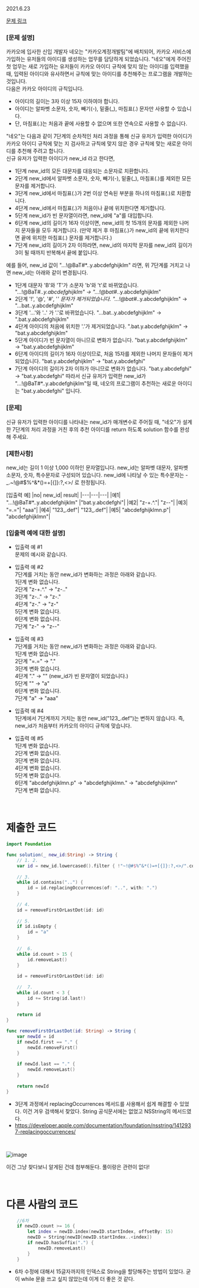 2021.6.23

[문제 링크](https://programmers.co.kr/learn/courses/30/lessons/72410)


### [문제 설명]

카카오에 입사한 신입 개발자 네오는 "카카오계정개발팀"에 배치되어, 카카오 서비스에 가입하는 유저들의 아이디를 생성하는 업무를 담당하게 되었습니다. "네오"에게 주어진 첫 업무는 새로 가입하는 유저들이 카카오 아이디 규칙에 맞지 않는 아이디를 입력했을 때, 입력된 아이디와 유사하면서 규칙에 맞는 아이디를 추천해주는 프로그램을 개발하는 것입니다.   
다음은 카카오 아이디의 규칙입니다.
- 아이디의 길이는 3자 이상 15자 이하여야 합니다.
- 아이디는 알파벳 소문자, 숫자, 빼기(-), 밑줄(_), 마침표(.) 문자만 사용할 수 있습니다.
- 단, 마침표(.)는 처음과 끝에 사용할 수 없으며 또한 연속으로 사용할 수 없습니다.

"네오"는 다음과 같이 7단계의 순차적인 처리 과정을 통해 신규 유저가 입력한 아이디가 카카오 아이디 규칙에 맞는 지 검사하고 규칙에 맞지 않은 경우 규칙에 맞는 새로운 아이디를 추천해 주려고 합니다.     
신규 유저가 입력한 아이디가 new_id 라고 한다면,
- 1단계 new_id의 모든 대문자를 대응되는 소문자로 치환합니다.
- 2단계 new_id에서 알파벳 소문자, 숫자, 빼기(-), 밑줄(_), 마침표(.)를 제외한 모든 문자를 제거합니다.
- 3단계 new_id에서 마침표(.)가 2번 이상 연속된 부분을 하나의 마침표(.)로 치환합니다.
- 4단계 new_id에서 마침표(.)가 처음이나 끝에 위치한다면 제거합니다.
- 5단계 new_id가 빈 문자열이라면, new_id에 "a"를 대입합니다.
- 6단계 new_id의 길이가 16자 이상이면, new_id의 첫 15개의 문자를 제외한 나머지 문자들을 모두 제거합니다.
     (만약 제거 후 마침표(.)가 new_id의 끝에 위치한다면 끝에 위치한 마침표(.) 문자를 제거합니다.)
- 7단계 new_id의 길이가 2자 이하라면, new_id의 마지막 문자를 new_id의 길이가 3이 될 때까지 반복해서 끝에 붙입니다.

예를 들어, new_id 값이 "...!@BaT#*..y.abcdefghijklm" 라면, 위 7단계를 거치고 나면 new_id는 아래와 같이 변경됩니다.    
- 1단계 대문자 'B'와 'T'가 소문자 'b'와 't'로 바뀌었습니다.
"...!@BaT#*..y.abcdefghijklm" → "...!@bat#*..y.abcdefghijklm"
- 2단계 '!', '@', '#', '*' 문자가 제거되었습니다.
"...!@bat#*..y.abcdefghijklm" → "...bat..y.abcdefghijklm"
- 3단계 '...'와 '..' 가 '.'로 바뀌었습니다.
"...bat..y.abcdefghijklm" → ".bat.y.abcdefghijklm"
- 4단계 아이디의 처음에 위치한 '.'가 제거되었습니다.
".bat.y.abcdefghijklm" → "bat.y.abcdefghijklm"
- 5단계 아이디가 빈 문자열이 아니므로 변화가 없습니다.
"bat.y.abcdefghijklm" → "bat.y.abcdefghijklm"
- 6단계 아이디의 길이가 16자 이상이므로, 처음 15자를 제외한 나머지 문자들이 제거되었습니다.
"bat.y.abcdefghijklm" → "bat.y.abcdefghi"
- 7단계 아이디의 길이가 2자 이하가 아니므로 변화가 없습니다.
"bat.y.abcdefghi" → "bat.y.abcdefghi"
따라서 신규 유저가 입력한 new_id가 "...!@BaT#*..y.abcdefghijklm"일 때, 네오의 프로그램이 추천하는 새로운 아이디는 "bat.y.abcdefghi" 입니다.

### [문제]
신규 유저가 입력한 아이디를 나타내는 new_id가 매개변수로 주어질 때, "네오"가 설계한 7단계의 처리 과정을 거친 후의 추천 아이디를 return 하도록 solution 함수를 완성해 주세요.

### [제한사항]
new_id는 길이 1 이상 1,000 이하인 문자열입니다.
new_id는 알파벳 대문자, 알파벳 소문자, 숫자, 특수문자로 구성되어 있습니다.
new_id에 나타날 수 있는 특수문자는 -_.~!@#$%^&*()=+[{]}:?,<>/ 로 한정됩니다.

[입출력 예]
|no|	new_id|	result|
|---|---|---|
|예1|	"...!@BaT#*..y.abcdefghijklm"	|"bat.y.abcdefghi"|
|예2|	"z-+.^."|	"z--"|
|예3|	"=.="|	"aaa"|
|예4|	"123_.def"|	"123_.def"|
|예5|	"abcdefghijklmn.p"|	"abcdefghijklmn"|

### [입출력 예에 대한 설명]
- 입출력 예 #1    
문제의 예시와 같습니다.

- 입출력 예 #2    
7단계를 거치는 동안 new_id가 변화하는 과정은 아래와 같습니다.    
1단계 변화 없습니다.    
2단계 "z-+.^." → "z-.."   
3단계 "z-.." → "z-."    
4단계 "z-." → "z-"   
5단계 변화 없습니다.    
6단계 변화 없습니다.    
7단계 "z-" → "z--"    

- 입출력 예 #3    
7단계를 거치는 동안 new_id가 변화하는 과정은 아래와 같습니다.    
1단계 변화 없습니다.    
2단계 "=.=" → "."    
3단계 변화 없습니다.    
4단계 "." → "" (new_id가 빈 문자열이 되었습니다.)    
5단계 "" → "a"    
6단계 변화 없습니다.    
7단계 "a" → "aaa"

- 입출력 예 #4    
1단계에서 7단계까지 거치는 동안 new_id("123_.def")는 변하지 않습니다. 즉, new_id가 처음부터 카카오의 아이디 규칙에 맞습니다.

- 입출력 예 #5    
1단계 변화 없습니다.    
2단계 변화 없습니다.    
3단계 변화 없습니다.    
4단계 변화 없습니다.    
5단계 변화 없습니다.    
6단계 "abcdefghijklmn.p" → "abcdefghijklmn." → "abcdefghijklmn"    
7단계 변화 없습니다.

<br>

# 제출한 코드
```swift
import Foundation

func solution(_ new_id:String) -> String {
    // 1. 2.
    var id = new_id.lowercased().filter { !"~!@#$%^&*()=+[{]}:?,<>/".contains($0) }
    
    // 3.
    while id.contains("..") {
        id = id.replacingOccurrences(of: "..", with: ".")
    }
    
    // 4.
    id = removeFirstOrLastDot(id: id)
    
    // 5.
    if id.isEmpty {
        id = "a"
    }
    
    //  6.
    while id.count > 15 {
        id.removeLast()
    }
    
    id = removeFirstOrLastDot(id: id)
    
    //  7.
    while id.count < 3 {
        id += String(id.last!)
    }
    
    return id
}

func removeFirstOrLastDot(id: String) -> String {
    var newId = id
    if newId.first == "." {
        newId.removeFirst()
    }
    
    if newId.last == "." {
        newId.removeLast()
    }
    
    return newId
}
```

- 3단계 과정에서 replacingOccurrences 메서드를 사용해서 쉽게 해결할 수 있었다. 이건 겨우 검색해서 찾았다. String 공식문서에는 없었고 NSString의 메서드였다. 
- https://developer.apple.com/documentation/foundation/nsstring/1412937-replacingoccurrences/

<br>

![image](https://user-images.githubusercontent.com/73867548/123206604-f3aa4e00-d4f6-11eb-9734-bc9b664f5c62.jpeg)

이건 그냥 찾다보니 알게된 건데 첨부해둔다. 풀이랑은 관련이 없다!

<br>


# 다른 사람의 코드 
```swift
    //6차
    if newID.count >= 16 {
        let index = newID.index(newID.startIndex, offsetBy: 15)
        newID = String(newID[newID.startIndex..<index])
        if newID.hasSuffix(".") {
            newID.removeLast()
        }
    }
```

- 6차 수정에 대해서 15글자까지의 인덱스로 String을 할당해주는 방법이 있었다. 굳이 while 문을 쓰고 싶지 않았는데 이게 더 좋은 것 같다.